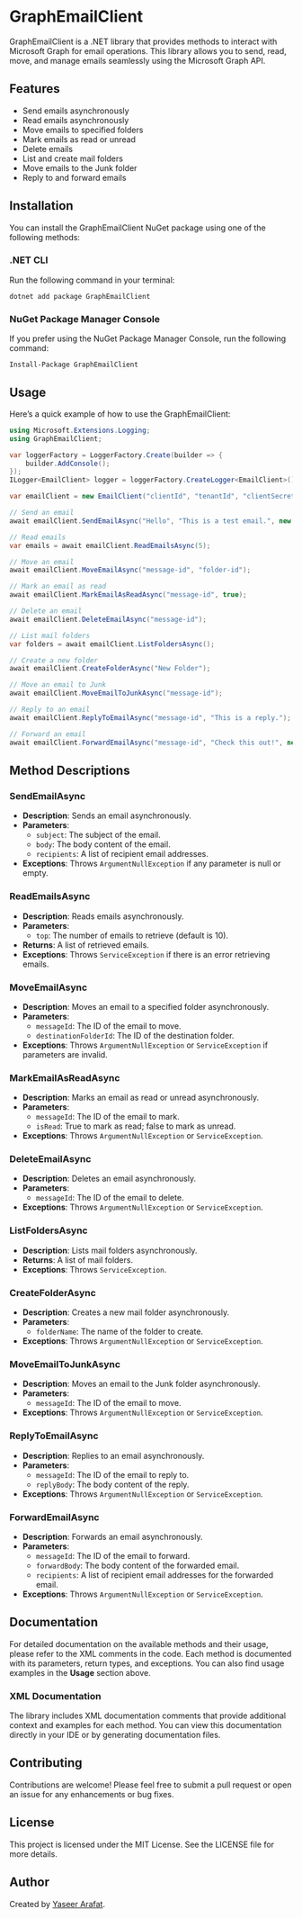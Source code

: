 # GraphEmailClient

GraphEmailClient is a .NET library that provides methods to interact with Microsoft Graph for email operations. This library allows you to send, read, move, and manage emails seamlessly using the Microsoft Graph API.

## Features

- Send emails asynchronously
- Read emails asynchronously
- Move emails to specified folders
- Mark emails as read or unread
- Delete emails
- List and create mail folders
- Move emails to the Junk folder
- Reply to and forward emails

## Installation

You can install the GraphEmailClient NuGet package using one of the following methods:

### .NET CLI

Run the following command in your terminal:

```
dotnet add package GraphEmailClient
```

### NuGet Package Manager Console

If you prefer using the NuGet Package Manager Console, run the following command:

```
Install-Package GraphEmailClient
```

## Usage

Here’s a quick example of how to use the GraphEmailClient:

```csharp
using Microsoft.Extensions.Logging;
using GraphEmailClient;

var loggerFactory = LoggerFactory.Create(builder => {
    builder.AddConsole();
});
ILogger<EmailClient> logger = loggerFactory.CreateLogger<EmailClient>();

var emailClient = new EmailClient("clientId", "tenantId", "clientSecret", logger);

// Send an email
await emailClient.SendEmailAsync("Hello", "This is a test email.", new List<string> { "example@example.com" });

// Read emails
var emails = await emailClient.ReadEmailsAsync(5);

// Move an email
await emailClient.MoveEmailAsync("message-id", "folder-id");

// Mark an email as read
await emailClient.MarkEmailAsReadAsync("message-id", true);

// Delete an email
await emailClient.DeleteEmailAsync("message-id");

// List mail folders
var folders = await emailClient.ListFoldersAsync();

// Create a new folder
await emailClient.CreateFolderAsync("New Folder");

// Move an email to Junk
await emailClient.MoveEmailToJunkAsync("message-id");

// Reply to an email
await emailClient.ReplyToEmailAsync("message-id", "This is a reply.");

// Forward an email
await emailClient.ForwardEmailAsync("message-id", "Check this out!", new List<string> { "recipient@example.com" });
```

## Method Descriptions

### SendEmailAsync

- **Description**: Sends an email asynchronously.
- **Parameters**:
  - `subject`: The subject of the email.
  - `body`: The body content of the email.
  - `recipients`: A list of recipient email addresses.
- **Exceptions**: Throws `ArgumentNullException` if any parameter is null or empty.

### ReadEmailsAsync

- **Description**: Reads emails asynchronously.
- **Parameters**:
  - `top`: The number of emails to retrieve (default is 10).
- **Returns**: A list of retrieved emails.
- **Exceptions**: Throws `ServiceException` if there is an error retrieving emails.

### MoveEmailAsync

- **Description**: Moves an email to a specified folder asynchronously.
- **Parameters**:
  - `messageId`: The ID of the email to move.
  - `destinationFolderId`: The ID of the destination folder.
- **Exceptions**: Throws `ArgumentNullException` or `ServiceException` if parameters are invalid.

### MarkEmailAsReadAsync

- **Description**: Marks an email as read or unread asynchronously.
- **Parameters**:
  - `messageId`: The ID of the email to mark.
  - `isRead`: True to mark as read; false to mark as unread.
- **Exceptions**: Throws `ArgumentNullException` or `ServiceException`.

### DeleteEmailAsync

- **Description**: Deletes an email asynchronously.
- **Parameters**:
  - `messageId`: The ID of the email to delete.
- **Exceptions**: Throws `ArgumentNullException` or `ServiceException`.

### ListFoldersAsync

- **Description**: Lists mail folders asynchronously.
- **Returns**: A list of mail folders.
- **Exceptions**: Throws `ServiceException`.

### CreateFolderAsync

- **Description**: Creates a new mail folder asynchronously.
- **Parameters**:
  - `folderName`: The name of the folder to create.
- **Exceptions**: Throws `ArgumentNullException` or `ServiceException`.

### MoveEmailToJunkAsync

- **Description**: Moves an email to the Junk folder asynchronously.
- **Parameters**:
  - `messageId`: The ID of the email to move.
- **Exceptions**: Throws `ArgumentNullException` or `ServiceException`.

### ReplyToEmailAsync

- **Description**: Replies to an email asynchronously.
- **Parameters**:
  - `messageId`: The ID of the email to reply to.
  - `replyBody`: The body content of the reply.
- **Exceptions**: Throws `ArgumentNullException` or `ServiceException`.

### ForwardEmailAsync

- **Description**: Forwards an email asynchronously.
- **Parameters**:
  - `messageId`: The ID of the email to forward.
  - `forwardBody`: The body content of the forwarded email.
  - `recipients`: A list of recipient email addresses for the forwarded email.
- **Exceptions**: Throws `ArgumentNullException` or `ServiceException`.

## Documentation

For detailed documentation on the available methods and their usage, please refer to the XML comments in the code. Each method is documented with its parameters, return types, and exceptions. You can also find usage examples in the **Usage** section above.

### XML Documentation

The library includes XML documentation comments that provide additional context and examples for each method. You can view this documentation directly in your IDE or by generating documentation files.

## Contributing

Contributions are welcome! Please feel free to submit a pull request or open an issue for any enhancements or bug fixes.

## License

This project is licensed under the MIT License. See the LICENSE file for more details.

## Author

Created by [Yaseer Arafat](https://github.com/emoarafat).
